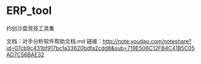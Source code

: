 # ERP_tool
约创沙盘竞技工具集

文档：对手分析软件帮助文档.md
链接：http://note.youdao.com/noteshare?id=07cb9c431bf917bc1a33620bdfa2cdd8&sub=719E506C12FB4C41B5C05AD7C56BAE32
